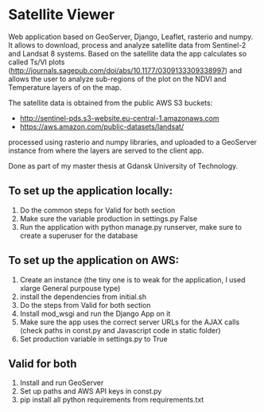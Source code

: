 # Satellite Viewer


Web application based on GeoServer, Django, Leaflet, rasterio and numpy.
It allows to download, process and analyze satellite data from Sentinel-2 and Landsat 8 systems.
Based on the satellite data the app calculates so called Ts/VI plots (http://journals.sagepub.com/doi/abs/10.1177/0309133309338997) and allows the user to analyze sub-regions of the plot on the NDVI and Temperature layers of on the map.

The satellite data is obtained from the public AWS S3 buckets:
- http://sentinel-pds.s3-website.eu-central-1.amazonaws.com
- https://aws.amazon.com/public-datasets/landsat/

processed using rasterio and numpy libraries, and uploaded to a GeoServer instance from where the layers are served to the client app.

Done as part of my master thesis at Gdansk University of Technology.


## To set up the application locally:


1. Do the common steps for Valid for both section
2. Make sure the variable production in settings.py False
3. Run the application with python manage.py runserver, make sure to create a superuser for the database

## To set up the application on AWS:

1. Create an instance (the tiny one is to weak for the application, I used xlarge General purpouse type)
2. install the dependencies from initial.sh
2. Do the steps from Valid for both section
3. Install mod_wsgi and run the Django App on it
4. Make sure the app uses the correct server URLs for the AJAX calls (check paths in const.py and Javascript code in static folder)
5. Set production variable in settings.py to True

## Valid for both

1. Install and run GeoServer
2. Set up paths and AWS API keys in const.py
3. pip install all python requirements from requirements.txt


